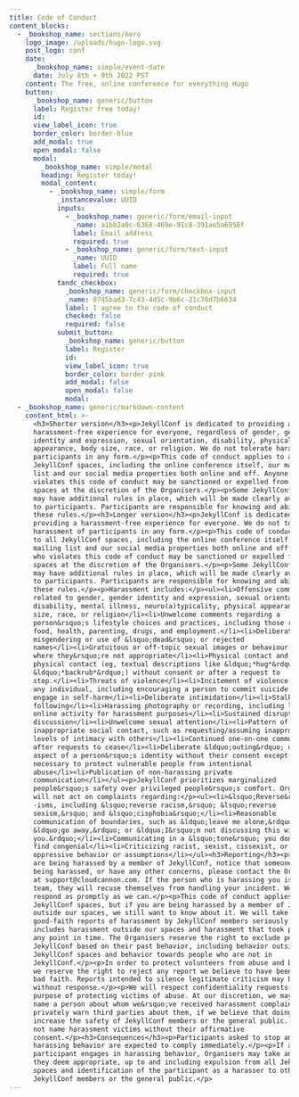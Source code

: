 ```yaml
---
title: Code of Conduct
content_blocks:
  - _bookshop_name: sections/hero
    logo_image: /uploads/hugo-logo.svg
    post_logo: conf
    date:
      _bookshop_name: simple/event-date
      date: July 8th + 9th 2022 PST
    content: The free, online conference for everything Hugo
    button:
      _bookshop_name: generic/button
      label: Register free today!
      id:
      view_label_icon: true
      border_color: border-blue
      add_modal: true
      open_modal: false
      modal:
        _bookshop_name: simple/modal
        heading: Register today!
        modal_content:
          - _bookshop_name: simple/form
            _instancevalue: UUID
            inputs:
              - _bookshop_name: generic/form/email-input
                _name: a1bb2a0c-6368-469e-91c8-391ae5a6958f
                label: Email address
                required: true
              - _bookshop_name: generic/form/text-input
                _name: UUID
                label: Full name
                required: true
            tandc_checkbox:
              _bookshop_name: generic/form/checkbox-input
              _name: 0745bad3-7c43-4d5c-9b6c-21c78d7b6634
              label: I agree to the code of conduct
              checked: false
              required: false
            submit_button:
              _bookshop_name: generic/button
              label: Register
              id:
              view_label_icon: true
              border_color: border-pink
              add_modal: false
              open_modal: false
              modal:
  - _bookshop_name: generic/markdown-content
    content_html: >-
      <h3>Shorter version</h3><p>JekyllConf is dedicated to providing a
      harassment-free experience for everyone, regardless of gender, gender
      identity and expression, sexual orientation, disability, physical
      appearance, body size, race, or religion. We do not tolerate harassment of
      participants in any form.</p><p>This code of conduct applies to all
      JekyllConf spaces, including the online conference itself, our mailing
      list and our social media properties both online and off. Anyone who
      violates this code of conduct may be sanctioned or expelled from these
      spaces at the discretion of the Organisers.</p><p>Some JekyllConf spaces
      may have additional rules in place, which will be made clearly available
      to participants. Participants are responsible for knowing and abiding by
      these rules.</p><h3>Longer version</h3><p>JekyllConf is dedicated to
      providing a harassment-free experience for everyone. We do not tolerate
      harassment of participants in any form.</p><p>This code of conduct applies
      to all JekyllConf spaces, including the online conference itself, our
      mailing list and our social media properties both online and off. Anyone
      who violates this code of conduct may be sanctioned or expelled from these
      spaces at the discretion of the Organisers.</p><p>Some JekyllConf spaces
      may have additional rules in place, which will be made clearly available
      to participants. Participants are responsible for knowing and abiding by
      these rules.</p><p>Harassment includes:</p><ul><li>Offensive comments
      related to gender, gender identity and expression, sexual orientation,
      disability, mental illness, neuro(a)typicality, physical appearance, body
      size, race, or religion</li><li>Unwelcome comments regarding a
      person&rsquo;s lifestyle choices and practices, including those related to
      food, health, parenting, drugs, and employment.</li><li>Deliberate
      misgendering or use of &lsquo;dead&rsquo; or rejected
      names</li><li>Gratuitous or off-topic sexual images or behaviour in spaces
      where they&rsquo;re not appropriate</li><li>Physical contact and simulated
      physical contact (eg, textual descriptions like &ldquo;*hug*&rdquo; or
      &ldquo;*backrub*&rdquo;) without consent or after a request to
      stop.</li><li>Threats of violence</li><li>Incitement of violence towards
      any individual, including encouraging a person to commit suicide or to
      engage in self-harm</li><li>Deliberate intimidation</li><li>Stalking or
      following</li><li>Harassing photography or recording, including logging
      online activity for harassment purposes</li><li>Sustained disruption of
      discussion</li><li>Unwelcome sexual attention</li><li>Pattern of
      inappropriate social contact, such as requesting/assuming inappropriate
      levels of intimacy with others</li><li>Continued one-on-one communication
      after requests to cease</li><li>Deliberate &ldquo;outing&rdquo; of any
      aspect of a person&rsquo;s identity without their consent except as
      necessary to protect vulnerable people from intentional
      abuse</li><li>Publication of non-harassing private
      communication</li></ul><p>JekyllConf prioritizes marginalized
      people&rsquo;s safety over privileged people&rsquo;s comfort. Organisers
      will not act on complaints regarding:</p><ul><li>&lsquo;Reverse&rsquo;
      -isms, including &lsquo;reverse racism,&rsquo; &lsquo;reverse
      sexism,&rsquo; and &lsquo;cisphobia&rsquo;</li><li>Reasonable
      communication of boundaries, such as &ldquo;leave me alone,&rdquo;
      &ldquo;go away,&rdquo; or &ldquo;I&rsquo;m not discussing this with
      you.&rdquo;</li><li>Communicating in a &lsquo;tone&rsquo; you don&rsquo;t
      find congenial</li><li>Criticizing racist, sexist, cissexist, or otherwise
      oppressive behavior or assumptions</li></ul><h3>Reporting</h3><p>If you
      are being harassed by a member of JekyllConf, notice that someone else is
      being harassed, or have any other concerns, please contact the Organisers
      at support@cloudcannon.com. If the person who is harassing you is on the
      team, they will recuse themselves from handling your incident. We will
      respond as promptly as we can.</p><p>This code of conduct applies to
      JekyllConf spaces, but if you are being harassed by a member of JekyllConf
      outside our spaces, we still want to know about it. We will take all
      good-faith reports of harassment by JekyllConf members seriously. This
      includes harassment outside our spaces and harassment that took place at
      any point in time. The Organisers reserve the right to exclude people from
      JekyllConf based on their past behavior, including behavior outside
      JekyllConf spaces and behavior towards people who are not in
      JekyllConf.</p><p>In order to protect volunteers from abuse and burnout,
      we reserve the right to reject any report we believe to have been made in
      bad faith. Reports intended to silence legitimate criticism may be deleted
      without response.</p><p>We will respect confidentiality requests for the
      purpose of protecting victims of abuse. At our discretion, we may publicly
      name a person about whom we&rsquo;ve received harassment complaints, or
      privately warn third parties about them, if we believe that doing so will
      increase the safety of JekyllConf members or the general public. We will
      not name harassment victims without their affirmative
      consent.</p><h3>Consequences</h3><p>Participants asked to stop any
      harassing behavior are expected to comply immediately.</p><p>If a
      participant engages in harassing behavior, Organisers may take any action
      they deem appropriate, up to and including expulsion from all JekyllConf
      spaces and identification of the participant as a harasser to other
      JekyllConf members or the general public.</p>
---
```


